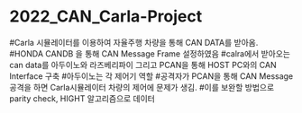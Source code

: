 # 2022_CAN_Carla-Project
#Carla 시뮬레이터를 이용하여 자율주행 차량을 통해 CAN DATA를 받아옴. #HONDA CANDB 을 통해 CAN Message Frame 설정하였음 #calra에서 받아오는 can data를 아두이노와 라즈베리파이 그리고 PCAN을 통해 HOST PC와의 CAN Interface 구축 #아두이노는 각 제어기 역할 #공격자가 PCAN을 통해 CAN Message공격을 하면 Carla시뮬레이터 차량의 제어에 문제가 생김. #이를 보완할 방법으로 parity check, HIGHT 알고리즘으로 데이터

